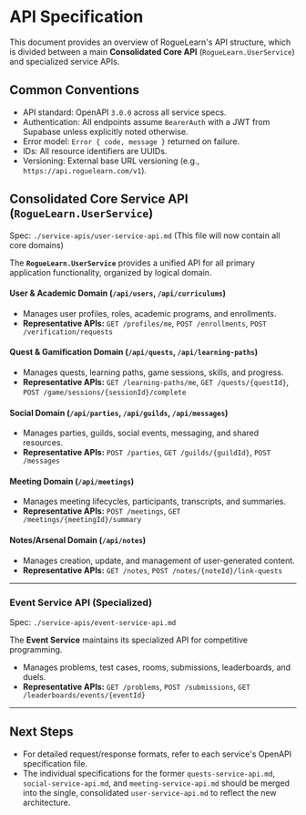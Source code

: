 # **API Specification**

This document provides an overview of RogueLearn's API structure, which is divided between a main **Consolidated Core API** (`RogueLearn.UserService`) and specialized service APIs.

## **Common Conventions**
- API standard: OpenAPI `3.0.0` across all service specs.
- Authentication: All endpoints assume `BearerAuth` with a JWT from Supabase unless explicitly noted otherwise.
- Error model: `Error { code, message }` returned on failure.
- IDs: All resource identifiers are UUIDs.
- Versioning: External base URL versioning (e.g., `https://api.roguelearn.com/v1`).

## **Consolidated Core Service API (`RogueLearn.UserService`)**
Spec: `./service-apis/user-service-api.md` (This file will now contain all core domains)

The **`RogueLearn.UserService`** provides a unified API for all primary application functionality, organized by logical domain.

#### **User & Academic Domain (`/api/users`, `/api/curriculums`)**
- Manages user profiles, roles, academic programs, and enrollments.
- **Representative APIs:** `GET /profiles/me`, `POST /enrollments`, `POST /verification/requests`

#### **Quest & Gamification Domain (`/api/quests`, `/api/learning-paths`)**
- Manages quests, learning paths, game sessions, skills, and progress.
- **Representative APIs:** `GET /learning-paths/me`, `GET /quests/{questId}`, `POST /game/sessions/{sessionId}/complete`

#### **Social Domain (`/api/parties`, `/api/guilds`, `/api/messages`)**
- Manages parties, guilds, social events, messaging, and shared resources.
- **Representative APIs:** `POST /parties`, `GET /guilds/{guildId}`, `POST /messages`

#### **Meeting Domain (`/api/meetings`)**
- Manages meeting lifecycles, participants, transcripts, and summaries.
- **Representative APIs:** `POST /meetings`, `GET /meetings/{meetingId}/summary`

#### **Notes/Arsenal Domain (`/api/notes`)**
- Manages creation, update, and management of user-generated content.
- **Representative APIs:** `GET /notes`, `POST /notes/{noteId}/link-quests`

---

### **Event Service API (Specialized)**
Spec: `./service-apis/event-service-api.md`

The **Event Service** maintains its specialized API for competitive programming.
- Manages problems, test cases, rooms, submissions, leaderboards, and duels.
- **Representative APIs:** `GET /problems`, `POST /submissions`, `GET /leaderboards/events/{eventId}`

---

## **Next Steps**
- For detailed request/response formats, refer to each service's OpenAPI specification file.
- The individual specifications for the former `quests-service-api.md`, `social-service-api.md`, and `meeting-service-api.md` should be merged into the single, consolidated `user-service-api.md` to reflect the new architecture.